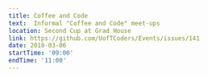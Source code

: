 ```yaml
---
title: Coffee and Code
text:  Informal "Coffee and Code" meet-ups 
location: Second Cup at Grad House
link: https://github.com/UofTCoders/Events/issues/141
date: 2018-03-06
startTime: '09:00'
endTime: '11:00'
---
```

